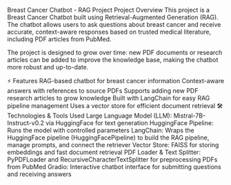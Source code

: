 Breast Cancer Chatbot - RAG Project
Project Overview
This project is a Breast Cancer Chatbot built using Retrieval-Augmented Generation (RAG).
The chatbot allows users to ask questions about breast cancer and receive accurate, context-aware responses based on trusted medical literature, including PDF articles from PubMed.

The project is designed to grow over time: new PDF documents or research articles can be added to improve the knowledge base, making the chatbot more robust and up-to-date.

⚡ Features
RAG-based chatbot for breast cancer information
Context-aware answers with references to source PDFs
Supports adding new PDF research articles to grow knowledge
Built with LangChain for easy RAG pipeline management
Uses a vector store for efficient document retrieval
🛠 Technologies & Tools Used
Large Language Model (LLM): Mistral-7B-Instruct-v0.2 via HuggingFace for text generation
HuggingFace Pipeline: Runs the model with controlled parameters
LangChain: Wraps the HuggingFace pipeline (HuggingFacePipeline) to build the RAG pipeline, manage prompts, and connect the retriever
Vector Store: FAISS for storing embeddings and fast document retrieval
PDF Loader & Text Splitter: PyPDFLoader and RecursiveCharacterTextSplitter for preprocessing PDFs from PubMed
Gradio: Interactive chatbot interface for submitting questions and receiving answers
